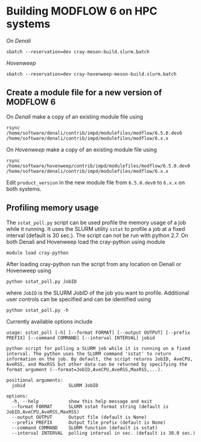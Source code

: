 
# Building MODFLOW 6 on HPC systems

_On Denali_ 

```
sbatch --reservation=dev cray-meson-build.slurm.batch
```

_Hovenweep_

```
sbatch --reservation=dev cray-hovenweep-meson-build.slurm.batch
```


## Create a module file for a new version of MODFLOW 6

On _Denali_ make a copy of an existing module file using
```
rsync /home/software/denali/contrib/impd/modulefiles/modflow/6.5.0.dev0 /home/software/denali/contrib/impd/modulefiles/modflow/6.x.x
```
On _Hovenweep_ make a copy of an existing module file using
```
rsync /home/software/hovenweep/contrib/impd/modulefiles/modflow/6.5.0.dev0 /home/software/denali/contrib/impd/modulefiles/modflow/6.x.x
```

Edit `product_version` in the new module file from `6.5.0.dev0` to `6.x.x` on both systems.


## Profiling memory usage

The `sstat_poll.py` script can be used profile the memory usage of a job while it running. It uses the SLURM utility `sstat` to profile a job at a fixed interval (default is 30 sec.). The script can not be run with python 2.7. On both Denali and Hovenweep load the cray-python using module

```
module load cray-python
```

After loading cray-python run the script from any location on Denali or Hovenweep using

```
python sstat_poll.py JobID
```

where `JobID` is the SLURM JobID of the job you want to profile. Additional user controls  can be specified and can be identified using

```
python sstat_poll.py -h
```

Currently available options include

```
usage: sstat_poll [-h] [--format FORMAT] [--output OUTPUT] [--prefix PREFIX] [--command COMMAND] [--interval INTERVAL] jobid

python script for polling a SLURM job while it is running on a fixed interval. The python uses the SLURM command 'sstat' to return information on the job. By default, the script returns JobID, AveCPU, AveRSS, and MaxRSS but other data can be returned by specifying the format argument (--format=JobID,AveCPU,AveRSS,MaxRSS,...).

positional arguments:
  jobid                SLURM JobID

options:
  -h, --help           show this help message and exit
  --format FORMAT      SLURM sstat format string (default is JobID,AveCPU,AveRSS,MaxRSS)
  --output OUTPUT      Output file (default is None)
  --prefix PREFIX      Output file prefix (default is None)
  --command COMMAND    SLURM function (default is sstat)
  --interval INTERVAL  polling interval in sec. (default is 30.0 sec.)
```
